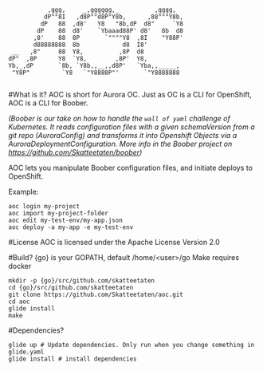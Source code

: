 ```
           ,ggg,     _,gggggg,_          ,gggg,  
          dP""8I   ,d8P""d8P"Y8b,      ,88"""Y8b,
         dP   88  ,d8'   Y8   "8b,dP  d8"     `Y8
        dP    88  d8'    `Ybaaad88P' d8'   8b  d8
       ,8'    88  8P       `""""Y8  ,8I    "Y88P'
       d88888888  8b            d8  I8'          
 __   ,8"     88  Y8,          ,8P  d8           
dP"  ,8P      Y8  `Y8,        ,8P'  Y8,          
Yb,_,dP       `8b, `Y8b,,__,,d8P'   `Yba,,_____, 
 "Y8P"         `Y8   `"Y8888P"'       `"Y8888888
 
 ```
 
 #What is it?
 AOC is short for Aurora OC.  Just as OC is a CLI for OpenShift, AOC is a CLI for Boober.  
 
 _(Boober is our take on how to handle the `wall of yaml` challenge of Kubernetes. It reads configuration files with a given
 schemaVersion from a git repo (AuroraConfig) and transforms it into Openshift Objects via a AuroraDeploymentConfiguration. 
 More info in the Boober project on https://github.com/Skatteetaten/boober)_
 
 AOC lets you manipulate Boober configuration files, and initiate deploys to OpenShift.
 
 Example:
 
 ```
 aoc login my-project
 aoc import my-project-folder
 aoc edit my-test-env/my-app.json
 aoc deploy -a my-app -e my-test-env
 ```
 
 #License
 AOC is licensed under the Apache License Version 2.0
 
 #Build?
 {go} is your GOPATH, default /home/\<user>/go
 Make requires docker

 
 ```
mkdir -p {go}/src/github.com/skatteetaten
cd {go}/src/github.com/skatteetaten
git clone https://github.com/Skatteetaten/aoc.git
cd aoc
glide install
make
 
 ```
 
 
 #Dependencies?
 
 ```
 glide up # Update dependencies. Only run when you change something in glide.yaml
 glide install # install dependencies
 ```